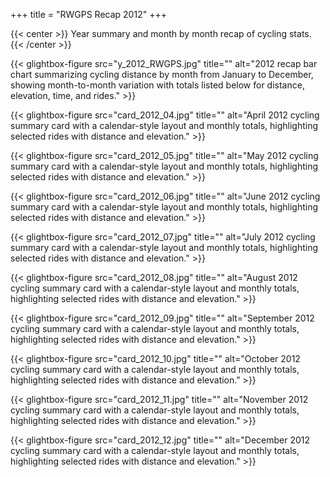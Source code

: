+++
title = "RWGPS Recap 2012"
+++

{{< center >}}
Year summary and month by month recap of cycling stats.
{{< /center >}}

<div class="gallery-grid">
  
  {{< glightbox-figure src="y_2012_RWGPS.jpg" title="" alt="2012 recap bar chart summarizing cycling distance by month from January to December, showing month-to-month variation with totals listed below for distance, elevation, time, and rides." >}}
  
  {{< glightbox-figure src="card_2012_04.jpg" title="" alt="April 2012 cycling summary card with a calendar-style layout and monthly totals, highlighting selected rides with distance and elevation." >}}
  
  {{< glightbox-figure src="card_2012_05.jpg" title="" alt="May 2012 cycling summary card with a calendar-style layout and monthly totals, highlighting selected rides with distance and elevation." >}}
  
  {{< glightbox-figure src="card_2012_06.jpg" title="" alt="June 2012 cycling summary card with a calendar-style layout and monthly totals, highlighting selected rides with distance and elevation." >}}
  
  {{< glightbox-figure src="card_2012_07.jpg" title="" alt="July 2012 cycling summary card with a calendar-style layout and monthly totals, highlighting selected rides with distance and elevation." >}}
  
  {{< glightbox-figure src="card_2012_08.jpg" title="" alt="August 2012 cycling summary card with a calendar-style layout and monthly totals, highlighting selected rides with distance and elevation." >}}
  
  {{< glightbox-figure src="card_2012_09.jpg" title="" alt="September 2012 cycling summary card with a calendar-style layout and monthly totals, highlighting selected rides with distance and elevation." >}}
  
  {{< glightbox-figure src="card_2012_10.jpg" title="" alt="October 2012 cycling summary card with a calendar-style layout and monthly totals, highlighting selected rides with distance and elevation." >}}
  
  {{< glightbox-figure src="card_2012_11.jpg" title="" alt="November 2012 cycling summary card with a calendar-style layout and monthly totals, highlighting selected rides with distance and elevation." >}}
  
  {{< glightbox-figure src="card_2012_12.jpg" title="" alt="December 2012 cycling summary card with a calendar-style layout and monthly totals, highlighting selected rides with distance and elevation." >}}
  
</div>
